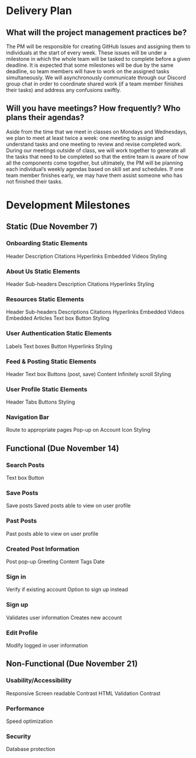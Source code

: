 # Delivery Plan
## What will the project management practices be?
The PM will be responsible for creating GitHub Issues and assigning them to individuals at the start of every week. These issues will be under a milestone in which the whole team will be tasked to complete before a given deadline. It is expected that some milestones will be due by the same deadline, so team members will have to work on the assigned tasks simultaneously. We will asynchronously communicate through our Discord group chat in order to coordinate shared work (if a team member finishes their tasks) and address any confusions swiftly.

## Will you have meetings? How frequently? Who plans their agendas?
Aside from the time that we meet in classes on Mondays and Wednesdays, we plan to meet at least twice a week: one meeting to assign and understand tasks and one meeting to review and revise completed work. During our meetings outside of class, we will work together to generate all the tasks that need to be completed so that the entire team is aware of how all the components come together, but ultimately, the PM will be planning each individual’s weekly agendas based on skill set and schedules. If one team member finishes early, we may have them assist someone who has not finished their tasks.

# Development Milestones
## Static (Due November 7)
### Onboarding Static Elements 
Header
Description
Citations
Hyperlinks
Embedded Videos
Styling

### About Us Static Elements
Header
Sub-headers
Description
Citations
Hyperlinks
Styling

### Resources Static Elements
Header
Sub-headers
Descriptions
Citations
Hyperlinks
Embedded Videos
Embedded Articles
Text box
Button
Styling

### User Authentication Static Elements
Labels
Text boxes
Button
Hyperlinks
Styling

### Feed & Posting Static Elements
Header
Text box
Buttons (post, save)
Content
Infinitely scroll
Styling


### User Profile Static Elements
Header
Tabs
Buttons
Styling

### Navigation Bar
Route to appropriate pages
Pop-up on Account Icon
Styling

## Functional (Due November 14)
### Search Posts 
Text box
Button

### Save Posts
Save posts
Saved posts able to view on user profile

### Past Posts
Past posts able to view on user profile

### Created Post Information
Post pop-up
Greeting
Content
Tags
Date

### Sign in
Verify if existing account
Option to sign up instead

### Sign up 
Validates user information
Creates new account

### Edit Profile 
Modify logged in user information

## Non-Functional (Due November 21)
### Usability/Accessibility 
Responsive
Screen readable
Contrast
HTML Validation
Contrast

### Performance 
Speed optimization

### Security 
Database protection







